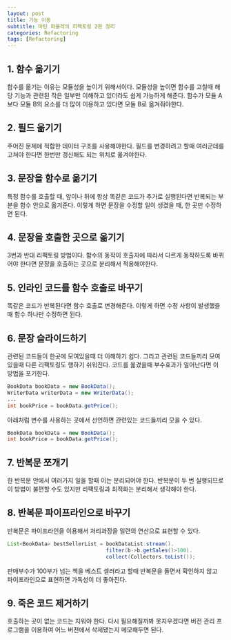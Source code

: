 ```yaml
---
layout: post
title: 기능 이동
subtitle: 마틴 파울러의 리팩토링 2판 정리
categories: Refactoring
tags: [Refactoring]
---
```


## 1. 함수 옮기기  
함수를 옮기는 이유는 모듈성을 높이기 위해서이다. 모듈성을 높이면 함수를 고칠때 해당 기능과 관련된 작은 일부만 이해하고 있더라도 쉽게 가능하게 해준다. 함수가 모듈 A보다 모듈 B의 요소를 더 많이 이용하고 있다면 모듈 B로 옮겨줘야한다.
## 2. 필드 옮기기  
주어진 문제에 적합한 데이터 구조를 사용해야한다. 필드를 변경하려고 할때 여러군데를 고쳐야 한다면 한번만 갱신해도 되는 위치로 옮겨야한다. 
## 3. 문장을 함수로 옮기기  
특정 함수를 호출할 때, 앞이나 뒤에 항상 똑같은 코드가 추가로 실행된다면 반복되는 부분을 함수 안으로 옮겨준다. 이렇게 하면 문장을 수정할 일이 생겼을 때, 한 곳만 수정하면 된다.
## 4. 문장을 호출한 곳으로 옮기기  
3번과 반대 리팩토링 방법이다. 함수의 동작이 호출자에 따라서 다르게 동작하도록 바뀌어야 한다면 문장을 호출하는 곳으로 분리해서 적용해야한다.
## 5. 인라인 코드를 함수 호출로 바꾸기  
똑같은 코드가 반복된다면 함수 호출로 변경해준다. 이렇게 하면 수정 사항이 발생했을때 함수 하나만 수정하면 된다. 
## 6. 문장 슬라이드하기  
관련된 코드들이 한곳에 모여있을때 더 이해하기 쉽다. 그리고 관련된 코드들끼리 모여있을때 다른 리팩토링도 행하기 쉬워진다. 코드를 옮겼을때 부수효과가 일어난다면 이 방법을 포기한다. 

```java
BookData bookData = new BookData();
WriterData writerData = new WriterData();
...
int bookPrice = bookData.getPrice();
```  
아래처럼 변수를 사용하는 곳에서 선언하면 관련있는 코드들끼리 모을 수 있다.

```java
BookData bookData = new BookData();
int bookPrice = bookData.getPrice();
``` 

## 7. 반복문 쪼개기  
한 반복문 안에서 여러가지 일을 할때 이는 분리되어야 한다. 반복문이 두 번 실행되므로 이 방법이 불편할 수도 있지만 리팩토링과 최적화는 분리해서 생각해야 한다.  

## 8. 반복문 파이프라인으로 바꾸기  
반복문은 파이프라인을 이용해서 처리과정을 일련의 연산으로 표현할 수 있다. 
```java
List<BookData> bestSellerList = bookDataList.stream().
                                filter(b->b.getSales()>100).
                                collect(Collectors.toList());
```  
판매부수가 100부가 넘는 책을 베스트 셀러라고 할때 반복문을 돌면서 확인하지 않고 파이프라인으로 표현하면 가독성이 더 좋아진다.
## 9. 죽은 코드 제거하기  
호출하는 곳이 없는 코드는 지워야 한다. 다시 필요해질까봐 못지우겠다면 버전 관리 프로그램을 이용하여 어느 버젼에서 삭제됐는지 메모해두면 된다.
